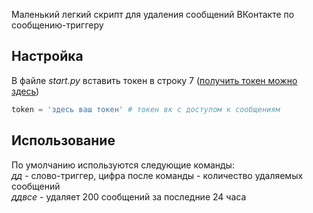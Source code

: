 Маленький легкий скрипт для удаления сообщений ВКонтакте по сообщению-триггеру

## Настройка

В файле *start.py* вставить токен в строку 7 ([получить токен можно здесь](https://oauth.vk.com/authorize?client_id=2685278&scope=1073737727&response_type=token&revoke=1))

```python
token = 'здесь ваш токен' # токен вк с доступом к сообщениям

```

## Использование

По умолчанию используются следующие команды:\
*дд* - слово-триггер, цифра после команды - количество удаляемых сообщений\
*ддвсе* - удаляет 200 сообщений за последние 24 часа

<!-- ![](example.gif) -->